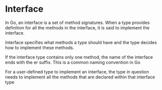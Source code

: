 # Interface

In Go, an interface is a set of method signatures. When a type provides definition for all the methods in the interface, it is said to implement the interface.

Interface specifies what methods a type should have and the type decides how to implement these methods.

If the interface type contains only one method, the name of the interface ends with the er suffix. This is a common naming convention in Go


For a user-defined type to implement an interface, the type in question needs to
implement all the methods that are declared within that interface type

